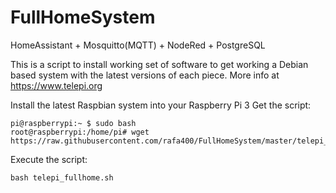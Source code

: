 # FullHomeSystem
HomeAssistant + Mosquitto(MQTT) + NodeRed + PostgreSQL


This is a script to install working set of software to get working a Debian based system with the latest versions of each piece.
More info at https://www.telepi.org


Install the latest Raspbian system into your Raspberry Pi 3
Get the script:
```
pi@raspberrypi:~ $ sudo bash
root@raspberrypi:/home/pi# wget https://raw.githubusercontent.com/rafa400/FullHomeSystem/master/telepi_fullhome.sh
```
Execute the script:
```
bash telepi_fullhome.sh
```

